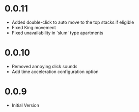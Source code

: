 # 0.0.11

* Added double-click to auto move to the top stacks if eligible
* Fixed King movement
* Fixed unavailability in 'slum' type apartments

# 0.0.10

* Removed annoying click sounds
* Add time acceleration configuration option

# 0.0.9

* Initial Version